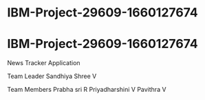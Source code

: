 # IBM-Project-29609-1660127674
# IBM-Project-29609-1660127674
News Tracker Application

Team Leader
Sandhiya Shree V


Team Members
Prabha sri R
Priyadharshini V
Pavithra V
